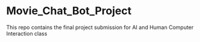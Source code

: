 # Movie_Chat_Bot_Project
This repo contains the final project submission for AI and Human Computer Interaction class
